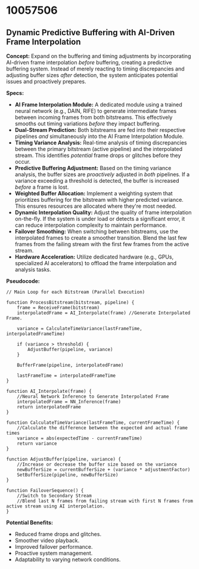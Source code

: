 # 10057506

## Dynamic Predictive Buffering with AI-Driven Frame Interpolation

**Concept:** Expand on the buffering and timing adjustments by incorporating AI-driven frame interpolation *before* buffering, creating a predictive buffering system. Instead of merely reacting to timing discrepancies and adjusting buffer sizes *after* detection, the system anticipates potential issues and proactively prepares.

**Specs:**

*   **AI Frame Interpolation Module:** A dedicated module using a trained neural network (e.g., DAIN, RIFE) to generate intermediate frames between incoming frames from both bitstreams. This effectively smooths out timing variations *before* they impact buffering.
*   **Dual-Stream Prediction:** Both bitstreams are fed into their respective pipelines *and* simultaneously into the AI Frame Interpolation Module.
*   **Timing Variance Analysis:** Real-time analysis of timing discrepancies between the primary bitstream (active pipeline) and the interpolated stream. This identifies *potential* frame drops or glitches before they occur.
*   **Predictive Buffering Adjustment:** Based on the timing variance analysis, the buffer sizes are *proactively* adjusted in *both* pipelines. If a variance exceeding a threshold is detected, the buffer is increased *before* a frame is lost.
*   **Weighted Buffer Allocation:** Implement a weighting system that prioritizes buffering for the bitstream with higher predicted variance.  This ensures resources are allocated where they're most needed.
*   **Dynamic Interpolation Quality:**  Adjust the quality of frame interpolation on-the-fly. If the system is under load or detects a significant error, it can reduce interpolation complexity to maintain performance.
*   **Failover Smoothing:** When switching between bitstreams, use the interpolated frames to create a smoother transition. Blend the last few frames from the failing stream with the first few frames from the active stream.
*   **Hardware Acceleration:** Utilize dedicated hardware (e.g., GPUs, specialized AI accelerators) to offload the frame interpolation and analysis tasks.

**Pseudocode:**

```
// Main Loop for each Bitstream (Parallel Execution)

function ProcessBitstream(bitstream, pipeline) {
    frame = ReceiveFrame(bitstream)
    interpolatedFrame = AI_Interpolate(frame) //Generate Interpolated Frame.

    variance = CalculateTimeVariance(lastFrameTime, interpolatedFrameTime)

    if (variance > threshold) {
        AdjustBuffer(pipeline, variance)
    }

    BufferFrame(pipeline, interpolatedFrame)

    lastFrameTime = interpolatedFrameTime
}

function AI_Interpolate(frame) {
    //Neural Network Inference to Generate Interpolated Frame
    interpolatedFrame = NN_Inference(frame)
    return interpolatedFrame
}

function CalculateTimeVariance(lastFrameTime, currentFrameTime) {
    //Calculate the difference between the expected and actual frame times
    variance = abs(expectedTime - currentFrameTime)
    return variance
}

function AdjustBuffer(pipeline, variance) {
    //Increase or decrease the buffer size based on the variance
    newBufferSize = currentBufferSize + (variance * adjustmentFactor)
    SetBufferSize(pipeline, newBufferSize)
}

function FailoverSequence() {
    //Switch to Secondary Stream
    //Blend last N frames from failing stream with first N frames from active stream using AI interpolation.
}
```

**Potential Benefits:**

*   Reduced frame drops and glitches.
*   Smoother video playback.
*   Improved failover performance.
*   Proactive system management.
*   Adaptability to varying network conditions.